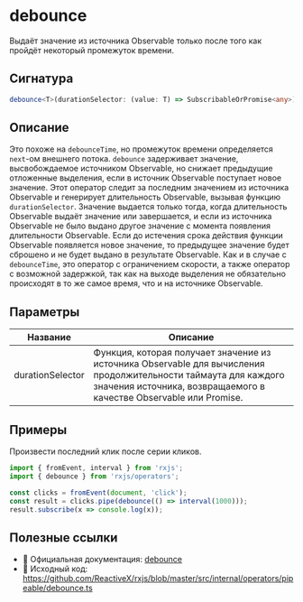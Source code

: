 # debounce

Выдаёт значение из источника Observable только после того как пройдёт некоторый промежуток времени.

## Сигнатура

```typescript
debounce<T>(durationSelector: (value: T) => SubscribableOrPromise<any>): MonoTypeOperatorFunction<T>
```

## Описание

Это похоже на `debounceTime`, но промежуток времени определяется `next`-ом внешнего потока.
`debounce` задерживает значение, высвобождаемое источником Observable, но снижает предыдущие отложенные выделения, если в источник Observable поступает новое значение. Этот оператор следит за последним значением из источника Observable и генерирует длительность Observable, вызывая функцию `durationSelector`. Значение выдается только тогда, когда длительность Observable выдаёт значение или завершается, и если из источника Observable не было выдано другое значение с момента появления длительности Observable. Если до истечения срока действия функции Observable появляется новое значение, то предыдущее значение будет сброшено и не будет выдано в результате Observable.
Как и в случае с `debounceTime`, это оператор с ограничением скорости, а также оператор с возможной задержкой, так как на выходе выделения не обязательно происходят в то же самое время, что и на источнике Observable.

## Параметры

| Название | Описание |
|-|-|
| durationSelector | Функция, которая получает значение из источника Observable для вычисления продолжительности таймаута для каждого значения источника, возвращаемого в качестве Observable или Promise. |

## Примеры

Произвести последний клик после серии кликов.

```typescript
import { fromEvent, interval } from 'rxjs';
import { debounce } from 'rxjs/operators';

const clicks = fromEvent(document, 'click');
const result = clicks.pipe(debounce(() => interval(1000)));
result.subscribe(x => console.log(x));
```

## Полезные ссылки

- 📰 Официальная документация: [debounce](https://rxjs.dev/api/operators/debounce)
- 📁 Исходный код: https://github.com/ReactiveX/rxjs/blob/master/src/internal/operators/pipeable/debounce.ts
